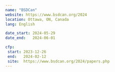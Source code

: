 ```yaml
---
name: "BSDCan"
website: https://www.bsdcan.org/2024
location: Ottawa, ON, Canada
lang: English

date_start: 2024-05-29
date_end:   2024-06-01

cfp:
 start: 2023-12-26
 end:   2024-02-12
 site:  https://www.bsdcan.org/2024/papers.php
---
```

